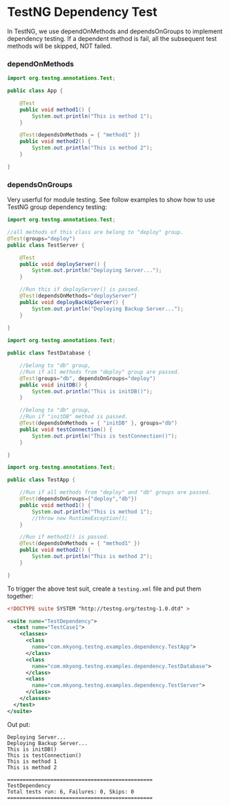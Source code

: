 # TestNG Dependency Test

In TestNG, we use dependOnMethods and dependsOnGroups to implement dependency testing. If a dependent method is fail, all the subsequent test methods will be skipped, NOT failed.

### dependOnMethods

```java
import org.testng.annotations.Test;

public class App {

	@Test
	public void method1() {
		System.out.println("This is method 1");
	}

	@Test(dependsOnMethods = { "method1" })
	public void method2() {
		System.out.println("This is method 2");
	}

}

```

### dependsOnGroups

Very userful for module testing. See follow examples to show how to use TestNG group dependency testing:

```java
import org.testng.annotations.Test;

//all methods of this class are belong to "deploy" group.
@Test(groups="deploy")
public class TestServer {

	@Test
	public void deployServer() {
		System.out.println("Deploying Server...");
	}

	//Run this if deployServer() is passed.
	@Test(dependsOnMethods="deployServer")
	public void deployBackUpServer() {
		System.out.println("Deploying Backup Server...");
	}
	
}

```

```java
import org.testng.annotations.Test;

public class TestDatabase {

	//belong to "db" group, 
	//Run if all methods from "deploy" group are passed.
	@Test(groups="db", dependsOnGroups="deploy")
	public void initDB() {
		System.out.println("This is initDB()");
	}

	//belong to "db" group,
	//Run if "initDB" method is passed.
	@Test(dependsOnMethods = { "initDB" }, groups="db")
	public void testConnection() {
		System.out.println("This is testConnection()");
	}

}
```

```java
import org.testng.annotations.Test;

public class TestApp {

	//Run if all methods from "deploy" and "db" groups are passed.
	@Test(dependsOnGroups={"deploy","db"})
	public void method1() {
		System.out.println("This is method 1");
		//throw new RuntimeException();
	}

	//Run if method1() is passed.
	@Test(dependsOnMethods = { "method1" })
	public void method2() {
		System.out.println("This is method 2");
	}

}
```

To trigger the above test suit, create a `testing.xml` file and put them together:
```xml
<!DOCTYPE suite SYSTEM "http://testng.org/testng-1.0.dtd" >

<suite name="TestDependency">
  <test name="TestCase1">
	<classes>
	  <class 
		name="com.mkyong.testng.examples.dependency.TestApp">
	  </class>
	  <class 
		name="com.mkyong.testng.examples.dependency.TestDatabase">
	  </class>
	  <class 
		name="com.mkyong.testng.examples.dependency.TestServer">
	  </class>
	</classes>	
  </test>
</suite>
```
Out put:
```
Deploying Server...
Deploying Backup Server...
This is initDB()
This is testConnection()
This is method 1
This is method 2

===============================================
TestDependency
Total tests run: 6, Failures: 0, Skips: 0
===============================================
```